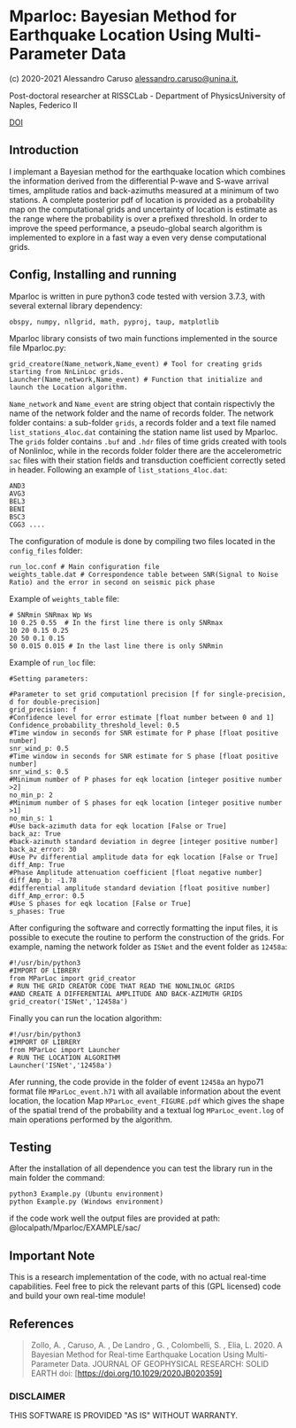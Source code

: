 # Mparloc: Bayesian Method for Earthquake Location Using Multi-Parameter Data
(c) 2020-2021 Alessandro Caruso <alessandro.caruso@unina.it>,


Post-doctoral researcher at RISSCLab - Department of PhysicsUniversity of Naples, Federico II

[DOI](https://doi.org/10.1029/2020JB020359)

## Introduction
I implemant a Bayesian method for the earthquake location which combines 
the information derived from the differential P-wave and S-wave arrival times, 
amplitude ratios and back-azimuths measured at a minimum of two stations. 
A complete posterior pdf of location is provided as a probability map on the 
computational grids and uncertainty of location is estimate as the range where 
the probability is over a prefixed threshold. 
In order to improve the speed performance, a pseudo-global search algorithm is implemented
to explore in a fast way a even very dense computational grids.


## Config, Installing and running

Mparloc is written in pure python3 code tested with version 3.7.3, with several external library dependency:

    obspy, numpy, nllgrid, math, pyproj, taup, matplotlib
	
Mparloc library consists of two main functions implemented in the source file Mparloc.py:
 
    grid_creatore(Name_network,Name_event) # Tool for creating grids starting from NnLinLoc grids.
    Launcher(Name_network,Name_event) # Function that initialize and launch the Location algorithm.

`Name_network` and `Name_event` are  string object that contain rispectivly the name of the network folder 
and the name of records folder. The network folder contains: a sub-folder `grids`, a records folder and 
a text file named `list_stations_4loc.dat` containing the station name list used by Mparloc.
The `grids` folder contains `.buf` and `.hdr` files of time grids created with tools of Nonlinloc,
while in the records folder folder there are the accelerometric `sac` files with their station 
fields and transduction coefficient correctly seted in header.
Following an example of `list_stations_4loc.dat`:

    AND3
    AVG3
    BEL3
    BENI
    BSC3
    CGG3 ....

The configuration of  module is done by compiling two files located in the `config_files` folder:

    run_loc.conf # Main configuration file
    weights_table.dat # Correspondence table between SNR(Signal to Noise Ratio) and the error in second on seismic pick phase
	
Example of `weights_table` file:

    # SNRmin SNRmax Wp Ws
    10 0.25 0.55  # In the first line there is only SNRmax
    10 20 0.15 0.25
    20 50 0.1 0.15
    50 0.015 0.015 # In the last line there is only SNRmin

Example of `run_loc` file:

    #Setting parameters:
	
    #Parameter to set grid computationl precision [f for single-precision, d for double-precision]
    grid_precision: f
    #Confidence level for error estimate [float number between 0 and 1]
    Confidence_probability_threshold_level: 0.5
    #Time window in seconds for SNR estimate for P phase [float positive number]
    snr_wind_p: 0.5
    #Time window in seconds for SNR estimate for S phase [float positive number]
    snr_wind_s: 0.5
    #Minimum number of P phases for eqk location [integer positive number >2]
    no_min_p: 2
    #Minimum number of S phases for eqk location [integer positive number >1]
    no_min_s: 1
    #Use back-azimuth data for eqk location [False or True]
    back_az: True
    #back-azimuth standard deviation in degree [integer positive number]
    back_az_error: 30
    #Use Pv differential amplitude data for eqk location [False or True]
    diff_Amp: True
    #Phase Amplitude attenuation coefficient [float negative number]
    diff_Amp_b: -1.78
    #differential amplitude standard deviation [float positive number]
    diff_Amp_error: 0.5
    #Use S phases for eqk location [False or True]
    s_phases: True

After configuring the software and correctly formatting the input files, it is possible to execute
the routine to perform the construction of the grids. For example, naming the network folder as `ISNet`
and the event folder as `12458a`:

    #!/usr/bin/python3
    #IMPORT OF LIBRERY
    from MParLoc import grid_creator
	# RUN THE GRID CREATOR CODE THAT READ THE NONLINLOC GRIDS 
	#AND CREATE A DIFFERENTIAL AMPLITUDE AND BACK-AZIMUTH GRIDS
    grid_creator('ISNet','12458a')

Finally you can run the location algorithm:

    #!/usr/bin/python3
    #IMPORT OF LIBRERY
    from MParLoc import Launcher
	# RUN THE LOCATION ALGORITHM
    Launcher('ISNet','12458a')

Afer running, the code provide in the folder of event `12458a` an hypo71 format file `MParLoc_event.h71` with all
available information about the event location, the location Map `MParLoc_event_FIGURE.pdf` which gives the shape
of the spatial trend of the probability and a textual log `MParLoc_event.log` of main operations performed by the algorithm.



## Testing


After the installation of all dependence you can test the library run in the main folder the command:

    python3 Example.py (Ubuntu environment)
	python Example.py (Windows environment)
	
if the code work well the output files are provided 
at path: @localpath/Mparloc/EXAMPLE/sac/

## Important Note

This is a research implementation of the code, with no actual
real-time capabilities.
Feel free to pick the relevant parts of this (GPL licensed) code
and build your own real-time module!


## References

> Zollo, A. , Caruso, A. , De Landro , G. , Colombelli, S. , Elia, L. 2020.
> A Bayesian Method for Real-time Earthquake Location Using Multi-Parameter Data.
> JOURNAL OF GEOPHYSICAL RESEARCH: SOLID EARTH doi: [https://doi.org/10.1029/2020JB020359]



### DISCLAIMER
THIS SOFTWARE IS PROVIDED "AS IS" WITHOUT WARRANTY.
